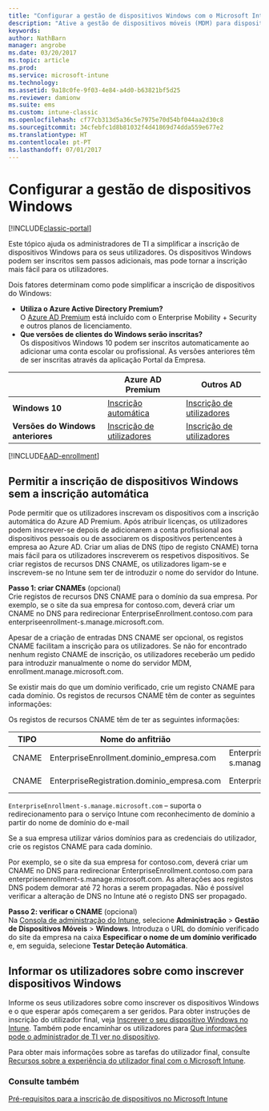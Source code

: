 ```yaml
---
title: "Configurar a gestão de dispositivos Windows com o Microsoft Intune"
description: "Ative a gestão de dispositivos móveis (MDM) para dispositivos Windows com o Microsoft Intune."
keywords: 
author: NathBarn
manager: angrobe
ms.date: 03/20/2017
ms.topic: article
ms.prod: 
ms.service: microsoft-intune
ms.technology: 
ms.assetid: 9a18c0fe-9f03-4e84-a4d0-b63821bf5d25
ms.reviewer: damionw
ms.suite: ems
ms.custom: intune-classic
ms.openlocfilehash: cf77cb313d5a36c5e7975e70d54bf044aa2d30c8
ms.sourcegitcommit: 34cfebfc1d8b81032f4d41869d74dda559e677e2
ms.translationtype: HT
ms.contentlocale: pt-PT
ms.lasthandoff: 07/01/2017
---
```

# <a name="set-up-windows-device-management"></a>Configurar a gestão de dispositivos Windows

[!INCLUDE[classic-portal](../includes/classic-portal.md)]

Este tópico ajuda os administradores de TI a simplificar a inscrição de dispositivos Windows para os seus utilizadores.  Os dispositivos Windows podem ser inscritos sem passos adicionais, mas pode tornar a inscrição mais fácil para os utilizadores.

Dois fatores determinam como pode simplificar a inscrição de dispositivos do Windows:
- **Utiliza o Azure Active Directory Premium?** <br>O [Azure AD Premium](https://docs.microsoft.com/azure/active-directory/active-directory-get-started-premium) está incluído com o Enterprise Mobility + Security e outros planos de licenciamento.
- **Que versões de clientes do Windows serão inscritas?** <br>Os dispositivos Windows 10 podem ser inscritos automaticamente ao adicionar uma conta escolar ou profissional. As versões anteriores têm de ser inscritas através da aplicação Portal da Empresa.

||**Azure AD Premium**|**Outros AD**|
|----------|---------------|---------------|  
|**Windows 10**|[Inscrição automática](#enable-windows-10-automatic-enrollment) |[Inscrição de utilizadores](#enable-windows-enrollment-without-azure-ad-premium)|
|**Versões do Windows anteriores**|[Inscrição de utilizadores](#enable-windows-enrollment-without-azure-ad-premium)|[Inscrição de utilizadores](#enable-windows-enrollment-without-azure-ad-premium)|

[!INCLUDE[AAD-enrollment](../includes/win10-automatic-enrollment-aad.md)]

## <a name="enable-windows-enrollment-without-automatic-enrollment"></a>Permitir a inscrição de dispositivos Windows sem a inscrição automática
Pode permitir que os utilizadores inscrevam os dispositivos com a inscrição automática do Azure AD Premium. Após atribuir licenças, os utilizadores podem inscrever-se depois de adicionarem a conta profissional aos dispositivos pessoais ou de associarem os dispositivos pertencentes à empresa ao Azure AD. Criar um alias de DNS (tipo de registo CNAME) torna mais fácil para os utilizadores inscreverem os respetivos dispositivos. Se criar registos de recursos DNS CNAME, os utilizadores ligam-se e inscrevem-se no Intune sem ter de introduzir o nome do servidor do Intune.

**Passo 1: criar CNAMEs** (opcional)<br>
Crie registos de recursos DNS CNAME para o domínio da sua empresa. Por exemplo, se o site da sua empresa for contoso.com, deverá criar um CNAME no DNS para redirecionar EnterpriseEnrollment.contoso.com para enterpriseenrollment-s.manage.microsoft.com.

Apesar de a criação de entradas DNS CNAME ser opcional, os registos CNAME facilitam a inscrição para os utilizadores. Se não for encontrado nenhum registo CNAME de inscrição, os utilizadores receberão um pedido para introduzir manualmente o nome do servidor MDM, enrollment.manage.microsoft.com.

Se existir mais do que um domínio verificado, crie um registo CNAME para cada domínio. Os registos de recursos CNAME têm de conter as seguintes informações:

Os registos de recursos CNAME têm de ter as seguintes informações:

|TIPO|Nome do anfitrião|Aponta para|TTL|
|--------|-------------|-------------|-------|
|CNAME|EnterpriseEnrollment.dominio_empresa.com|EnterpriseEnrollment-s.manage.microsoft.com |1 Hora|
|CNAME|EnterpriseRegistration.dominio_empresa.com|EnterpriseRegistration.windows.net|1 Hora|

`EnterpriseEnrollment-s.manage.microsoft.com` – suporta o redirecionamento para o serviço Intune com reconhecimento de domínio a partir do nome de domínio do e-mail

Se a sua empresa utilizar vários domínios para as credenciais do utilizador, crie os registos CNAME para cada domínio.

Por exemplo, se o site da sua empresa for contoso.com, deverá criar um CNAME no DNS para redirecionar EnterpriseEnrollment.contoso.com para enterpriseenrollment-s.manage.microsoft.com. As alterações aos registos DNS podem demorar até 72 horas a serem propagadas. Não é possível verificar a alteração de DNS no Intune até o registo DNS ser propagado.

**Passo 2: verificar o CNAME** (opcional)<br>
Na [Consola de administração do Intune](https://manage.microsoft.com), selecione **Administração** &gt; **Gestão de Dispositivos Móveis** &gt; **Windows**. Introduza o URL do domínio verificado do site da empresa na caixa **Especificar o nome de um domínio verificado** e, em seguida, selecione **Testar Deteção Automática**.

## <a name="tell-users-how-to-enroll-windows-devices"></a>Informar os utilizadores sobre como inscrever dispositivos Windows
Informe os seus utilizadores sobre como inscrever os dispositivos Windows e o que esperar após começarem a ser geridos.
Para obter instruções de inscrição do utilizador final, veja [Inscrever o seu dispositivo Windows no Intune](https://docs.microsoft.com/intune-user-help/enroll-your-device-in-intune-windows). Também pode encaminhar os utilizadores para [Que informações pode o administrador de TI ver no dispositivo](https://docs.microsoft.com/intune-user-help/what-can-your-it-administrator-see-when-you-enroll-your-device-in-intune-windows).

Para obter mais informações sobre as tarefas do utilizador final, consulte [Recursos sobre a experiência do utilizador final com o Microsoft Intune](/intune/end-user-educate).

### <a name="see-also"></a>Consulte também
[Pré-requisitos para a inscrição de dispositivos no Microsoft Intune](prerequisites-for-enrollment.md)
